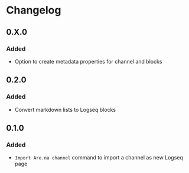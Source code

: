 # Changelog

## 0.X.0
### Added
- Option to create metadata properties for channel and blocks

## 0.2.0
### Added
- Convert markdown lists to Logseq blocks

## 0.1.0
### Added
- `Import Are.na channel` command to import a channel as new Logseq page
